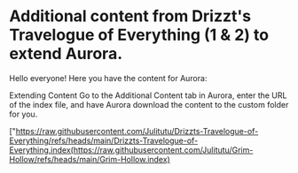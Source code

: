 # Additional content from Drizzt's Travelogue of Everything (1 & 2) to extend Aurora.

Hello everyone! Here you have the content for Aurora:

Extending Content Go to the Additional Content tab in Aurora, enter the URL of the index file, and have Aurora download the content to the custom folder for you.

["https://raw.githubusercontent.com/Julitutu/Drizzts-Travelogue-of-Everything/refs/heads/main/Drizzts-Travelogue-of-Everything.index(https://raw.githubusercontent.com/Julitutu/Grim-Hollow/refs/heads/main/Grim-Hollow.index)
